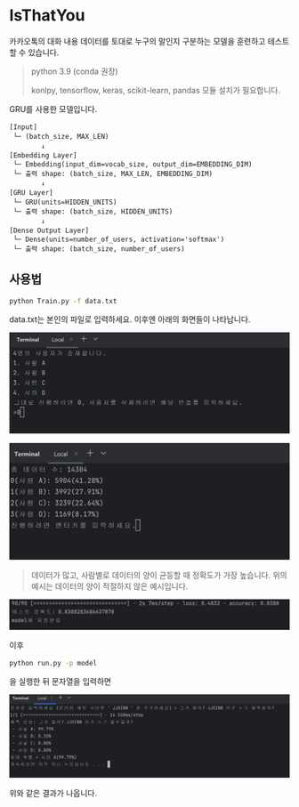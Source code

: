 # IsThatYou

카카오톡의 대화 내용 데이터를 토대로 누구의 말인지 구분하는 모델을 훈련하고 테스트 할 수 있습니다.

> python 3.9 (conda 권장)
> 
> konlpy, tensorflow, keras, scikit-learn, pandas 모듈 설치가 필요합니다.

GRU를 사용한 모델입니다.

```txt
[Input]
 └─ (batch_size, MAX_LEN)
        ↓
[Embedding Layer]
 └─ Embedding(input_dim=vocab_size, output_dim=EMBEDDING_DIM)
 └─ 출력 shape: (batch_size, MAX_LEN, EMBEDDING_DIM)
        ↓
[GRU Layer]
 └─ GRU(units=HIDDEN_UNITS)
 └─ 출력 shape: (batch_size, HIDDEN_UNITS)
        ↓
[Dense Output Layer]
 └─ Dense(units=number_of_users, activation='softmax')
 └─ 출력 shape: (batch_size, number_of_users)

```

## 사용법

```cmd
python Train.py -f data.txt
```

data.txt는 본인의 파일로 입력하세요. 이후엔 아래의 화면들이 나타납니다.

![사진](./fordocs/1.png)

![사진2](./fordocs/2.png)

> 데이터가 많고, 사람별로 데이터의 양이 균등할 때 정확도가 가장 높습니다. 위의 예시는 데이터의 양이 적절하지 않은 예시입니다.

![사진 3](./fordocs/3.png)

이후 

```cmd
python run.py -p model
```

을 실행한 뒤 문자열을 입력하면

![결과](./fordocs/result.png)

위와 같은 결과가 나옵니다.